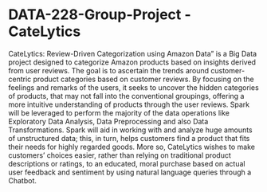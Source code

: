 # DATA-228-Group-Project - CateLytics

CateLytics: Review-Driven Categorization using
Amazon Data” is a Big Data project designed to categorize
Amazon products based on insights derived from user reviews.
The goal is to ascertain the trends around customer-centric
product categories based on customer reviews. By focusing on the
feelings and remarks of the users, it seeks to uncover the hidden
categories of products, that may not fall into the conventional
groupings, offering a more intuitive understanding of products
through the user reviews. Spark will be leveraged to perform the
majority of the data operations like Exploratory Data Analysis,
Data Preprocessing and also Data Transformations. Spark will
aid in working with and analyze huge amounts of unstructured
data; this, in turn, helps customers find a product that fits their
needs for highly regarded goods. More so, CateLytics wishes to
make customers’ choices easier, rather than relying on traditional
product descriptions or ratings, to an educated, moral purchase
based on actual user feedback and sentiment by using natural language 
queries through a Chatbot.

